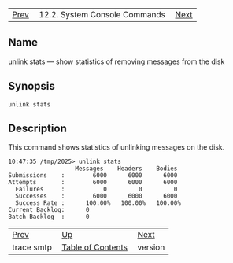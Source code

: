 |     |     |     |
| --- | --- | --- |
| [Prev](console_commands.trace_smtp)  | 12.2. System Console Commands |  [Next](console_commands.version.php) |

<a name="console_commands.unlink_stats"></a>
## Name

unlink stats — show statistics of removing messages from the disk

## Synopsis

`unlink stats`

<a name="idp16559296"></a>
## Description

This command shows statistics of unlinking messages on the disk.

```
10:47:35 /tmp/2025> unlink stats
                   Messages    Headers    Bodies
Submissions    :        6000      6000      6000
Attempts       :        6000      6000      6000
  Failures     :           0         0         0
  Successes    :        6000      6000      6000
  Success Rate :      100.00%   100.00%   100.00%
Current Backlog:      0
Batch Backlog  :      0
```

|     |     |     |
| --- | --- | --- |
| [Prev](console_commands.trace_smtp)  | [Up](console.commands.non-module.php) |  [Next](console_commands.version.php) |
| trace smtp  | [Table of Contents](index) |  version |
